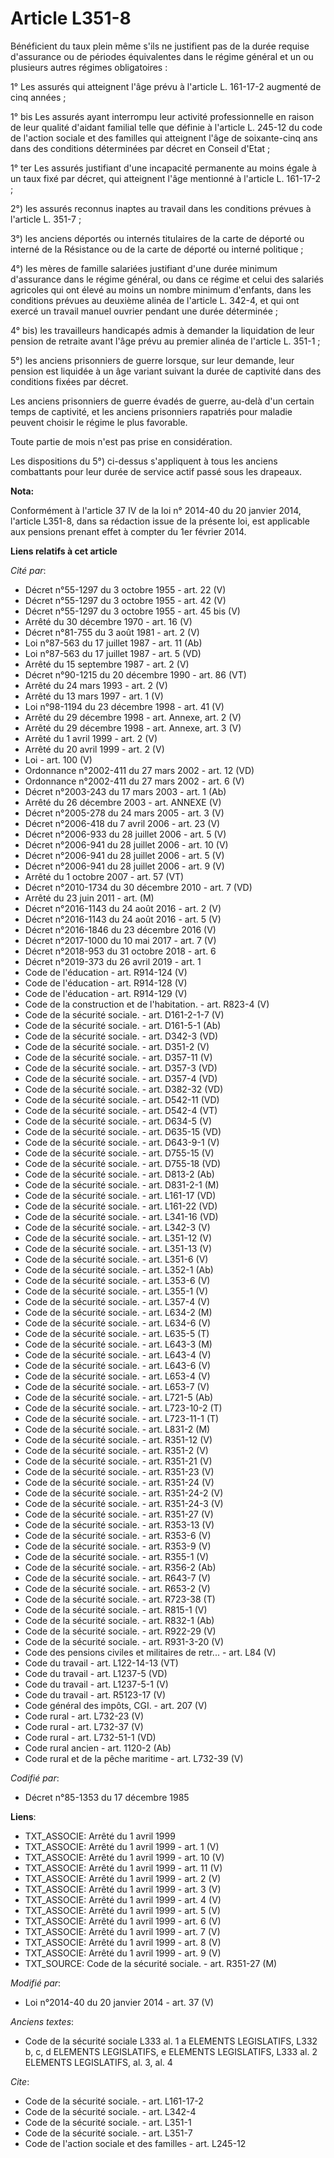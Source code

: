 # Article L351-8

Bénéficient du taux plein même s'ils ne justifient pas de la durée requise d'assurance ou de périodes équivalentes dans le
régime général et un ou plusieurs autres régimes obligatoires : 

1° Les assurés qui atteignent l'âge prévu à l'article L. 161-17-2 augmenté de cinq années ; 

1° bis Les assurés ayant interrompu leur activité professionnelle en raison de leur qualité d'aidant familial telle que
définie à l'article L. 245-12 du code de l'action sociale et des familles qui atteignent l'âge de soixante-cinq ans dans des
conditions déterminées par décret en Conseil d'Etat ; 

1° ter Les assurés justifiant d'une incapacité permanente au moins égale à un taux fixé par décret, qui atteignent l'âge
mentionné à l'article L. 161-17-2 ; 

2°) les assurés reconnus inaptes au travail dans les conditions prévues à l'article L. 351-7 ; 

3°) les anciens déportés ou internés titulaires de la carte de déporté ou interné de la Résistance ou de la carte de déporté
ou interné politique ; 

4°) les mères de famille salariées justifiant d'une durée minimum d'assurance dans le régime général, ou dans ce régime et
celui des salariés agricoles qui ont élevé au moins un nombre minimum d'enfants, dans les conditions prévues au deuxième
alinéa de l'article L. 342-4, et qui ont exercé un travail manuel ouvrier pendant une durée déterminée ; 

4° bis) les travailleurs handicapés admis à demander la liquidation de leur pension de retraite avant l'âge prévu au premier
alinéa de l'article L. 351-1 ; 

5°) les anciens prisonniers de guerre lorsque, sur leur demande, leur pension est liquidée à un âge variant suivant la durée
de captivité dans des conditions fixées par décret. 

Les anciens prisonniers de guerre évadés de guerre, au-delà d'un certain temps de captivité, et les anciens prisonniers
rapatriés pour maladie peuvent choisir le régime le plus favorable. 

Toute partie de mois n'est pas prise en considération. 

Les dispositions du 5°) ci-dessus s'appliquent à tous les anciens combattants pour leur durée de service actif passé sous les
drapeaux.

**Nota:**

Conformément à l'article 37 IV de la loi n° 2014-40 du 20 janvier 2014,    l'article L351-8, dans sa rédaction issue de la
présente loi, est    applicable aux pensions prenant effet à compter du 1er février 2014.

**Liens relatifs à cet article**

_Cité par_:

  - Décret n°55-1297 du 3 octobre 1955 - art. 22 (V)
  - Décret n°55-1297 du 3 octobre 1955 - art. 42 (V)
  - Décret n°55-1297 du 3 octobre 1955 - art. 45 bis (V)
  - Arrêté du 30 décembre 1970 - art. 16 (V)
  - Décret n°81-755 du 3 août 1981 - art. 2 (V)
  - Loi n°87-563 du 17 juillet 1987 - art. 11 (Ab)
  - Loi n°87-563 du 17 juillet 1987 - art. 5 (VD)
  - Arrêté du 15 septembre 1987 - art. 2 (V)
  - Décret n°90-1215 du 20 décembre 1990 - art. 86 (VT)
  - Arrêté du 24 mars 1993 - art. 2 (V)
  - Arrêté du 13 mars 1997 - art. 1 (V)
  - Loi n°98-1194 du 23 décembre 1998 - art. 41 (V)
  - Arrêté du 29 décembre 1998 - art. Annexe, art. 2 (V)
  - Arrêté du 29 décembre 1998 - art. Annexe, art. 3 (V)
  - Arrêté du 1 avril 1999 - art. 2 (V)
  - Arrêté du 20 avril 1999 - art. 2 (V)
  - Loi - art. 100 (V)
  - Ordonnance n°2002-411 du 27 mars 2002 - art. 12 (VD)
  - Ordonnance n°2002-411 du 27 mars 2002 - art. 6 (V)
  - Décret n°2003-243 du 17 mars 2003 - art. 1 (Ab)
  - Arrêté du 26 décembre 2003 - art. ANNEXE (V)
  - Décret n°2005-278 du 24 mars 2005 - art. 3 (V)
  - Décret n°2006-418 du 7 avril 2006 - art. 23 (V)
  - Décret n°2006-933 du 28 juillet 2006 - art. 5 (V)
  - Décret n°2006-941 du 28 juillet 2006 - art. 10 (V)
  - Décret n°2006-941 du 28 juillet 2006 - art. 5 (V)
  - Décret n°2006-941 du 28 juillet 2006 - art. 9 (V)
  - Arrêté du 1 octobre 2007 - art. 57 (VT)
  - Décret n°2010-1734 du 30 décembre 2010 - art. 7 (VD)
  - Arrêté du 23 juin 2011 - art. (M)
  - Décret n°2016-1143 du 24 août 2016 - art. 2 (V)
  - Décret n°2016-1143 du 24 août 2016 - art. 5 (V)
  - Décret n°2016-1846 du 23 décembre 2016 (V)
  - Décret n°2017-1000 du 10 mai 2017 - art. 7 (V)
  - Décret n°2018-953 du 31 octobre 2018 - art. 6
  - Décret n°2019-373 du 26 avril 2019 - art. 1
  - Code de l'éducation - art. R914-124 (V)
  - Code de l'éducation - art. R914-128 (V)
  - Code de l'éducation - art. R914-129 (V)
  - Code de la construction et de l'habitation. - art. R823-4 (V)
  - Code de la sécurité sociale. - art. D161-2-1-7 (V)
  - Code de la sécurité sociale. - art. D161-5-1 (Ab)
  - Code de la sécurité sociale. - art. D342-3 (VD)
  - Code de la sécurité sociale. - art. D351-2 (V)
  - Code de la sécurité sociale. - art. D357-11 (V)
  - Code de la sécurité sociale. - art. D357-3 (VD)
  - Code de la sécurité sociale. - art. D357-4 (VD)
  - Code de la sécurité sociale. - art. D382-32 (VD)
  - Code de la sécurité sociale. - art. D542-11 (VD)
  - Code de la sécurité sociale. - art. D542-4 (VT)
  - Code de la sécurité sociale. - art. D634-5 (V)
  - Code de la sécurité sociale. - art. D635-15 (VD)
  - Code de la sécurité sociale. - art. D643-9-1 (V)
  - Code de la sécurité sociale. - art. D755-15 (V)
  - Code de la sécurité sociale. - art. D755-18 (VD)
  - Code de la sécurité sociale. - art. D813-2 (Ab)
  - Code de la sécurité sociale. - art. D831-2-1 (M)
  - Code de la sécurité sociale. - art. L161-17 (VD)
  - Code de la sécurité sociale. - art. L161-22 (VD)
  - Code de la sécurité sociale. - art. L341-16 (VD)
  - Code de la sécurité sociale. - art. L342-3 (V)
  - Code de la sécurité sociale. - art. L351-12 (V)
  - Code de la sécurité sociale. - art. L351-13 (V)
  - Code de la sécurité sociale. - art. L351-6 (V)
  - Code de la sécurité sociale. - art. L352-1 (Ab)
  - Code de la sécurité sociale. - art. L353-6 (V)
  - Code de la sécurité sociale. - art. L355-1 (V)
  - Code de la sécurité sociale. - art. L357-4 (V)
  - Code de la sécurité sociale. - art. L634-2 (M)
  - Code de la sécurité sociale. - art. L634-6 (V)
  - Code de la sécurité sociale. - art. L635-5 (T)
  - Code de la sécurité sociale. - art. L643-3 (M)
  - Code de la sécurité sociale. - art. L643-4 (V)
  - Code de la sécurité sociale. - art. L643-6 (V)
  - Code de la sécurité sociale. - art. L653-4 (V)
  - Code de la sécurité sociale. - art. L653-7 (V)
  - Code de la sécurité sociale. - art. L721-5 (Ab)
  - Code de la sécurité sociale. - art. L723-10-2 (T)
  - Code de la sécurité sociale. - art. L723-11-1 (T)
  - Code de la sécurité sociale. - art. L831-2 (M)
  - Code de la sécurité sociale. - art. R351-12 (V)
  - Code de la sécurité sociale. - art. R351-2 (V)
  - Code de la sécurité sociale. - art. R351-21 (V)
  - Code de la sécurité sociale. - art. R351-23 (V)
  - Code de la sécurité sociale. - art. R351-24 (V)
  - Code de la sécurité sociale. - art. R351-24-2 (V)
  - Code de la sécurité sociale. - art. R351-24-3 (V)
  - Code de la sécurité sociale. - art. R351-27 (V)
  - Code de la sécurité sociale. - art. R353-13 (V)
  - Code de la sécurité sociale. - art. R353-6 (V)
  - Code de la sécurité sociale. - art. R353-9 (V)
  - Code de la sécurité sociale. - art. R355-1 (V)
  - Code de la sécurité sociale. - art. R356-2 (Ab)
  - Code de la sécurité sociale. - art. R643-7 (V)
  - Code de la sécurité sociale. - art. R653-2 (V)
  - Code de la sécurité sociale. - art. R723-38 (T)
  - Code de la sécurité sociale. - art. R815-1 (V)
  - Code de la sécurité sociale. - art. R832-1 (Ab)
  - Code de la sécurité sociale. - art. R922-29 (V)
  - Code de la sécurité sociale. - art. R931-3-20 (V)
  - Code des pensions civiles et militaires de retr... - art. L84 (V)
  - Code du travail - art. L122-14-13 (VT)
  - Code du travail - art. L1237-5 (VD)
  - Code du travail - art. L1237-5-1 (V)
  - Code du travail - art. R5123-17 (V)
  - Code général des impôts, CGI. - art. 207 (V)
  - Code rural - art. L732-23 (V)
  - Code rural - art. L732-37 (V)
  - Code rural - art. L732-51-1 (VD)
  - Code rural ancien - art. 1120-2 (Ab)
  - Code rural et de la pêche maritime - art. L732-39 (V)

_Codifié par_:

  - Décret n°85-1353 du 17 décembre 1985

**Liens**:

  - TXT_ASSOCIE: Arrêté du 1 avril 1999
  - TXT_ASSOCIE: Arrêté du 1 avril 1999 - art. 1 (V)
  - TXT_ASSOCIE: Arrêté du 1 avril 1999 - art. 10 (V)
  - TXT_ASSOCIE: Arrêté du 1 avril 1999 - art. 11 (V)
  - TXT_ASSOCIE: Arrêté du 1 avril 1999 - art. 2 (V)
  - TXT_ASSOCIE: Arrêté du 1 avril 1999 - art. 3 (V)
  - TXT_ASSOCIE: Arrêté du 1 avril 1999 - art. 4 (V)
  - TXT_ASSOCIE: Arrêté du 1 avril 1999 - art. 5 (V)
  - TXT_ASSOCIE: Arrêté du 1 avril 1999 - art. 6 (V)
  - TXT_ASSOCIE: Arrêté du 1 avril 1999 - art. 7 (V)
  - TXT_ASSOCIE: Arrêté du 1 avril 1999 - art. 8 (V)
  - TXT_ASSOCIE: Arrêté du 1 avril 1999 - art. 9 (V)
  - TXT_SOURCE: Code de la sécurité sociale. - art. R351-27 (M)

_Modifié par_:

  - Loi n°2014-40 du 20 janvier 2014 - art. 37 (V)

_Anciens textes_:

  - Code de la sécurité sociale L333 al. 1 a ELEMENTS LEGISLATIFS, L332 b, c, d ELEMENTS LEGISLATIFS, e ELEMENTS LEGISLATIFS, L333 al. 2 ELEMENTS LEGISLATIFS, al. 3, al. 4

_Cite_:

  - Code de la sécurité sociale. - art. L161-17-2
  - Code de la sécurité sociale. - art. L342-4
  - Code de la sécurité sociale. - art. L351-1
  - Code de la sécurité sociale. - art. L351-7
  - Code de l'action sociale et des familles - art. L245-12
